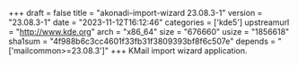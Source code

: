 +++
draft = false
title = "akonadi-import-wizard 23.08.3-1"
version = "23.08.3-1"
date = "2023-11-12T16:12:46"
categories = ['kde5']
upstreamurl = "http://www.kde.org"
arch = "x86_64"
size = "676660"
usize = "1856618"
sha1sum = "4f988b6c3cc4601f33fb31f3809393bf8f6c507e"
depends = "['mailcommon>=23.08.3']"
+++
KMail import wizard application.